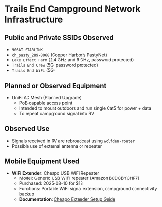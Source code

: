# Trails End Campground Network Infrastructure

## Public and Private SSIDs Observed

- `906AT STARLINK`
- `ch_pasty_289-8068` (Copper Harbor’s PastyNet)
- `Lake Effect Farm` (2.4 GHz and 5 GHz, password protected)
- `Trails End Crew` (5G, password protected)
- `Trails End WiFi` (5G)

## Planned or Observed Equipment

- UniFi AC Mesh (Planned Upgrade)
  - PoE-capable access point
  - Intended to mount outdoors and run single Cat5 for power + data
  - To repeat campground signal into RV

## Observed Use

- Signals received in RV are rebroadcast using `wolfden-router`
- Possible use of external antenna or repeater

## Mobile Equipment Used

- **WiFi Extender**: Cheapo USB WiFi Repeater
  - Model: Generic USB WiFi repeater (Amazon B0DCBYCHR7)
  - Purchased: 2025-08-10 for $18
  - Functions: Portable WiFi signal extension, campground connectivity backup
  - **Documentation**: [Cheapo Extender Setup Guide](cheapo_extender.md)
